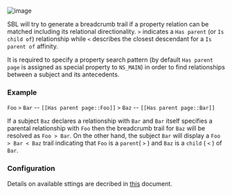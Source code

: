 ![image](https://cloud.githubusercontent.com/assets/1245473/16253761/85daa7b2-3839-11e6-833e-6ec2bc15756b.png)

SBL will try to generate a breadcrumb trail if a property relation can be matched including its
relational directionality. `>` indicates a `Has parent` (or `Is child of`) relationship
while `<` describes the closest descendant for a `Is parent of` affinity.

It is required to specify a property search pattern (by default `Has parent page` is assigned
as special property to `NS_MAIN`) in order to find relationships between a subject and its
antecedents.

### Example

`Foo` `>` `Bar` -- `[[Has parent page::Foo]]` `>` `Baz` -- `[[Has parent page::Bar]]`

If a subject `Baz` declares a relationship with `Bar` and `Bar` itself specifies
a parental relationship with `Foo` then the breadcrumb trail for `Baz` will be resolved as
`Foo > Bar`. On the other hand, the subject `Bar` will display a `Foo > Bar < Baz` trail
indicating that `Foo` is a `parent`( `>` ) and `Baz` is a `child` ( `<` ) of `Bar`.

### Configuration

Details on available sttings are decribed in [this](00-configurations.md) document.
